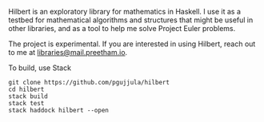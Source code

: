 <!--
SPDX-FileCopyrightText: Copyright Preetham Gujjula
SPDX-License-Identifier: BSD-3-Clause
-->
Hilbert is an exploratory library for mathematics in Haskell. I use it as a 
testbed for mathematical algorithms and structures that might be useful in other
libraries, and as a tool to help me solve Project Euler problems.

The project is experimental. If you are interested in using Hilbert, reach out
to me at libraries@mail.preetham.io.

To build, use Stack
```
git clone https://github.com/pgujjula/hilbert
cd hilbert
stack build
stack test
stack haddock hilbert --open
```
